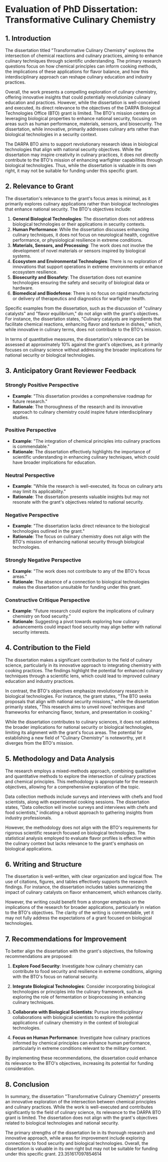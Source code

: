 # Evaluation of PhD Dissertation: Transformative Culinary Chemistry

## 1. Introduction

The dissertation titled "Transformative Culinary Chemistry" explores the intersection of chemical reactions and culinary practices, aiming to enhance culinary techniques through scientific understanding. The primary research questions focus on how chemical principles can inform cooking methods, the implications of these applications for flavor balance, and how this interdisciplinary approach can reshape culinary education and industry practices. 

Overall, the work presents a compelling exploration of culinary chemistry, offering innovative insights that could potentially revolutionize culinary education and practices. However, while the dissertation is well-conceived and executed, its direct relevance to the objectives of the DARPA Biological Technologies Office (BTO) grant is limited. The BTO's mission centers on leveraging biological properties to enhance national security, focusing on areas such as human performance, materials, sensors, and biosecurity. The dissertation, while innovative, primarily addresses culinary arts rather than biological technologies in a security context. 

The DARPA BTO aims to support revolutionary research ideas in biological technologies that align with national security objectives. While the dissertation may inspire creativity in culinary practices, it does not directly contribute to the BTO's mission of enhancing warfighter capabilities through biological technologies. Thus, while the dissertation is valuable in its own right, it may not be suitable for funding under this specific grant.

## 2. Relevance to Grant

The dissertation's relevance to the grant's focus areas is minimal, as it primarily explores culinary applications rather than biological technologies that enhance national security. The BTO's objectives include:

1. **General Biological Technologies**: The dissertation does not address biological technologies or their applications in security contexts.
2. **Human Performance**: While the dissertation discusses enhancing culinary techniques, it does not focus on neurological health, cognitive performance, or physiological resilience in extreme conditions.
3. **Materials, Sensors, and Processing**: The work does not involve the development of novel materials or sensors inspired by biological systems.
4. **Ecosystem and Environmental Technologies**: There is no exploration of innovations that support operations in extreme environments or enhance ecosystem resilience.
5. **Biosecurity and Biosafety**: The dissertation does not examine technologies ensuring the safety and security of biological data or hardware.
6. **Biomedical and Biodefense**: There is no focus on rapid manufacturing or delivery of therapeutics and diagnostics for warfighter health.

Specific examples from the dissertation, such as the discussion of "culinary catalysts" and "flavor equilibrium," do not align with the grant's objectives. For instance, the dissertation states, "Culinary catalysts are ingredients that facilitate chemical reactions, enhancing flavor and texture in dishes," which, while innovative in culinary terms, does not contribute to the BTO's mission. 

In terms of quantitative measures, the dissertation's relevance can be assessed at approximately 10% against the grant's objectives, as it primarily focuses on culinary science without addressing the broader implications for national security or biological technologies.

## 3. Anticipatory Grant Reviewer Feedback

### Strongly Positive Perspective
- **Example**: "This dissertation provides a comprehensive roadmap for future research."
- **Rationale**: The thoroughness of the research and its innovative approach to culinary chemistry could inspire future interdisciplinary studies.

### Positive Perspective
- **Example**: "The integration of chemical principles into culinary practices is commendable."
- **Rationale**: The dissertation effectively highlights the importance of scientific understanding in enhancing culinary techniques, which could have broader implications for education.

### Neutral Perspective
- **Example**: "While the research is well-executed, its focus on culinary arts may limit its applicability."
- **Rationale**: The dissertation presents valuable insights but may not resonate with the grant's objectives related to national security.

### Negative Perspective
- **Example**: "The dissertation lacks direct relevance to the biological technologies outlined in the grant."
- **Rationale**: The focus on culinary chemistry does not align with the BTO's mission of enhancing national security through biological technologies.

### Strongly Negative Perspective
- **Example**: "The work does not contribute to any of the BTO's focus areas."
- **Rationale**: The absence of a connection to biological technologies makes the dissertation unsuitable for funding under this grant.

### Constructive Critique Perspective
- **Example**: "Future research could explore the implications of culinary chemistry on food security."
- **Rationale**: Suggesting a pivot towards exploring how culinary advancements could impact food security may align better with national security interests.

## 4. Contribution to the Field

The dissertation makes a significant contribution to the field of culinary science, particularly in its innovative approach to integrating chemistry with cooking practices. The findings highlight the potential for enhanced culinary techniques through a scientific lens, which could lead to improved culinary education and industry practices. 

In contrast, the BTO's objectives emphasize revolutionary research in biological technologies. For instance, the grant states, "The BTO seeks proposals that align with national security missions," while the dissertation primarily states, "This research aims to unveil novel techniques and frameworks for enhancing flavor, texture, and presentation in cooking." 

While the dissertation contributes to culinary sciences, it does not address the broader implications for national security or biological technologies, limiting its alignment with the grant's focus areas. The potential for establishing a new field of "Culinary Chemistry" is noteworthy, yet it diverges from the BTO's mission.

## 5. Methodology and Data Analysis

The research employs a mixed-methods approach, combining qualitative and quantitative methods to explore the intersection of culinary practices and chemical principles. This methodology is appropriate for the research objectives, allowing for a comprehensive exploration of the topic. 

Data collection methods include surveys and interviews with chefs and food scientists, along with experimental cooking sessions. The dissertation states, "Data collection will involve surveys and interviews with chefs and food scientists," indicating a robust approach to gathering insights from industry professionals.

However, the methodology does not align with the BTO's requirements for rigorous scientific research focused on biological technologies. The statistical analysis employed to evaluate flavor profiles is effective within the culinary context but lacks relevance to the grant's emphasis on biological applications.

## 6. Writing and Structure

The dissertation is well-written, with clear organization and logical flow. The use of citations, figures, and tables effectively supports the research findings. For instance, the dissertation includes tables summarizing the impact of culinary catalysts on flavor enhancement, which enhances clarity.

However, the writing could benefit from a stronger emphasis on the implications of the research for broader applications, particularly in relation to the BTO's objectives. The clarity of the writing is commendable, yet it may not fully address the expectations of a grant focused on biological technologies.

## 7. Recommendations for Improvement

To better align the dissertation with the grant's objectives, the following recommendations are proposed:

1. **Explore Food Security**: Investigate how culinary chemistry can contribute to food security and resilience in extreme conditions, aligning with the BTO's focus on national security.
   
2. **Integrate Biological Technologies**: Consider incorporating biological technologies or principles into the culinary framework, such as exploring the role of fermentation or bioprocessing in enhancing culinary techniques.

3. **Collaborate with Biological Scientists**: Pursue interdisciplinary collaborations with biological scientists to explore the potential applications of culinary chemistry in the context of biological technologies.

4. **Focus on Human Performance**: Investigate how culinary practices informed by chemical principles can enhance human performance, particularly in extreme conditions relevant to the military context.

By implementing these recommendations, the dissertation could enhance its relevance to the BTO's objectives, increasing its potential for funding consideration.

## 8. Conclusion

In summary, the dissertation "Transformative Culinary Chemistry" presents an innovative exploration of the intersection between chemical principles and culinary practices. While the work is well-executed and contributes significantly to the field of culinary science, its relevance to the DARPA BTO grant is limited. The dissertation does not align with the grant's objectives related to biological technologies and national security.

The primary strengths of the dissertation lie in its thorough research and innovative approach, while areas for improvement include exploring connections to food security and biological technologies. Overall, the dissertation is valuable in its own right but may not be suitable for funding under this specific grant. 23.351617097854614